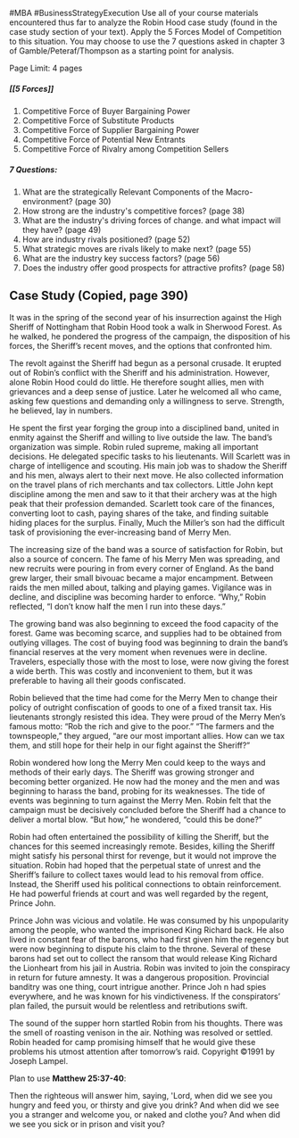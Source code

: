 #MBA #BusinessStrategyExecution 
Use all of your course materials encountered thus far to analyze the Robin Hood case study (found in the case study section of your text). Apply the 5 Forces Model of Competition to this situation. You may choose to use the 7 questions asked in chapter 3 of Gamble/Peteraf/Thompson as a starting point for analysis.

Page Limit: 4 pages 

##### [[5 Forces]]
1. Competitive Force of Buyer Bargaining Power
2. Competitive Force of Substitute Products
3. Competitive Force of Supplier Bargaining Power
4. Competitive Force of Potential New Entrants
5. Competitive Force of Rivalry among Competition Sellers
##### 7 Questions:
1. What are the strategically Relevant Components of the Macro-environment? (page 30)
2. How strong are the industry's competitive forces? (page 38)
3. What are the industry's driving forces of change. and what impact will they have? (page 49)
4. How are industry rivals positioned? (page 52)
5. What strategic moves are rivals likely to make next? (page 55)
6. What are the industry key success factors? (page 56)
7. Does the industry offer good prospects for attractive profits? (page 58)

## Case Study (Copied, page 390)
It was in the spring of the second year of his insurrection against the High Sheriff of Nottingham that Robin Hood took a walk in Sherwood Forest. As he walked, he pondered the progress of the campaign, the disposition of his forces, the Sheriff’s recent moves, and the options that confronted him.

The revolt against the Sheriff had begun as a personal crusade. It erupted out of Robin’s conflict with the Sheriff and his administration. However, alone Robin Hood could do little. He therefore sought allies, men with grievances and a deep sense of justice. Later he welcomed all who came, asking few questions and demanding only a willingness to serve. Strength, he believed, lay in numbers.

He spent the first year forging the group into a disciplined band, united in enmity against the Sheriff and willing to live outside the law. The band’s organization was simple. Robin ruled supreme, making all important decisions. He delegated specific tasks to his lieutenants. Will Scarlett was in charge of intelligence and scouting. His main job was to shadow the Sheriff and his men, always alert to their next move. He also collected information on the travel plans of rich merchants and tax collectors. Little John kept discipline among the men and saw to it that their archery was at the high peak that their profession demanded. Scarlett took care of the finances, converting loot to cash, paying shares of the take, and finding suitable hiding places for the surplus. Finally, Much the Miller’s son had the difficult task of provisioning the ever-increasing band of Merry Men.

The increasing size of the band was a source of satisfaction for Robin, but also a source of concern. The fame of his Merry Men was spreading, and new recruits were pouring in from every corner of England. As the band grew larger, their small bivouac became a major encampment. Between raids the men milled about, talking and playing games. Vigilance was in decline, and discipline was becoming harder to enforce. “Why,” Robin reflected, “I don’t know half the men I run into these days.”

The growing band was also beginning to exceed the food capacity of the forest. Game was becoming scarce, and supplies had to be obtained from outlying villages. The cost of buying food was beginning to drain the band’s financial reserves at the very moment when revenues were in decline. Travelers, especially those with the most to lose, were now giving the forest a wide berth. This was costly and inconvenient to them, but it was preferable to having all their goods confiscated.

Robin believed that the time had come for the Merry Men to change their policy of outright confiscation of goods to one of a fixed transit tax. His lieutenants strongly resisted this idea. They were proud of the Merry Men’s famous motto: “Rob the rich and give to the poor.” “The farmers and the townspeople,” they argued, “are our most important allies. How can we tax them, and still hope for their help in our fight against the Sheriff?”

Robin wondered how long the Merry Men could keep to the ways and methods of their early days. The Sheriff was growing stronger and becoming better organized. He now had the money and the men and was beginning to harass the band, probing for its weaknesses. The tide of events was beginning to turn against the Merry Men. Robin felt that the campaign must be decisively concluded before the Sheriff had a chance to deliver a mortal blow. “But how,” he wondered, “could this be done?”

Robin had often entertained the possibility of killing the Sheriff, but the chances for this seemed increasingly remote. Besides, killing the Sheriff might satisfy his personal thirst for revenge, but it would not improve the situation. Robin had hoped that the perpetual state of unrest and the Sheriff’s failure to collect taxes would lead to his removal from office. Instead, the Sheriff used his political connections to obtain reinforcement. He had powerful friends at court and was well regarded by the regent, Prince John.

Prince John was vicious and volatile. He was consumed by his unpopularity among the people, who wanted the imprisoned King Richard back. He also lived in constant fear of the barons, who had first given him the regency but were now beginning to dispute his claim to the throne. Several of these barons had set out to collect the ransom that would release King Richard the Lionheart from his jail in Austria. Robin was invited to join the conspiracy in return for future amnesty. It was a dangerous proposition. Provincial banditry was one thing, court intrigue another. Prince Joh n had spies everywhere, and he was known for his vindictiveness. If the conspirators’ plan failed, the pursuit would be relentless and retributions swift.

The sound of the supper horn startled Robin from his thoughts. There was the smell of roasting venison in the air. Nothing was resolved or settled. Robin headed for camp promising himself that he would give these problems his utmost attention after tomorrow’s raid.
Copyright ©1991 by Joseph Lampel.


Plan to use **Matthew 25:37-40**:

Then the righteous will answer him, saying, 'Lord, when did we see you hungry and feed you, or thirsty and give you drink? And when did we see you a stranger and welcome you, or naked and clothe you? And when did we see you sick or in prison and visit you?
